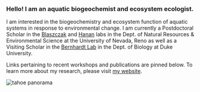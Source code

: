 ### Hello! I am an aquatic biogeochemist and ecosystem ecologist.

I am interested in the biogeochemistry and ecosystem function of aquatic systems in response to environmental change. I am currently a Postdoctoral Scholar in the [Blaszczak](https://blaszczaklab.weebly.com/) and [Hanan](https://erinhanan.com/) labs in the Dept. of Natural Resources & Environmental Science at the University of Nevada, Reno as well as a Visiting Scholar in the [Bernhardt Lab](https://nicholas.duke.edu/people/faculty/bernhardt) in the Dept. of Biology at Duke University. 

Links pertaining to recent workshops and publications are pinned below. To learn more about my research, please visit [my website](https://www.heililowman.com/research.html).

![tahoe panorama](IMG_4018.png) 

<!--
everything below here is hidden ...
**hlowman/hlowman** is a ✨ _special_ ✨ repository because its `README.md` (this file) appears on your GitHub profile.

Here are some ideas to get you started:

- 🔭 I’m currently working on ...
- 🌱 I’m currently learning ...
- 👯 I’m looking to collaborate on ...
- 🤔 I’m looking for help with ...
- 💬 Ask me about ...
- 📫 How to reach me: ...
- 😄 Pronouns: ...
- ⚡ Fun fact: ...
-->
